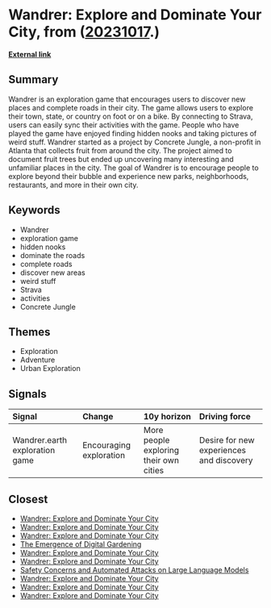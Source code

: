 # __Wandrer: Explore and Dominate Your City__, from ([20231017](https://kghosh.substack.com/p/20231017).)

__[External link](https://wandrer.earth/)__



## Summary

Wandrer is an exploration game that encourages users to discover new places and complete roads in their city. The game allows users to explore their town, state, or country on foot or on a bike. By connecting to Strava, users can easily sync their activities with the game. People who have played the game have enjoyed finding hidden nooks and taking pictures of weird stuff. Wandrer started as a project by Concrete Jungle, a non-profit in Atlanta that collects fruit from around the city. The project aimed to document fruit trees but ended up uncovering many interesting and unfamiliar places in the city. The goal of Wandrer is to encourage people to explore beyond their bubble and experience new parks, neighborhoods, restaurants, and more in their own city.

## Keywords

* Wandrer
* exploration game
* hidden nooks
* dominate the roads
* complete roads
* discover new areas
* weird stuff
* Strava
* activities
* Concrete Jungle

## Themes

* Exploration
* Adventure
* Urban Exploration

## Signals

| Signal                         | Change                  | 10y horizon                            | Driving force                            |
|:-------------------------------|:------------------------|:---------------------------------------|:-----------------------------------------|
| Wandrer.earth exploration game | Encouraging exploration | More people exploring their own cities | Desire for new experiences and discovery |

## Closest

* [Wandrer: Explore and Dominate Your City](1e568b1d4516b5aceb2cad850d46c5ce)
* [Wandrer: Explore and Dominate Your City](1e568b1d4516b5aceb2cad850d46c5ce)
* [Wandrer: Explore and Dominate Your City](1e568b1d4516b5aceb2cad850d46c5ce)
* [The Emergence of Digital Gardening](9464f139c46be97db5caf7bdd72efd0b)
* [Wandrer: Explore and Dominate Your City](1e568b1d4516b5aceb2cad850d46c5ce)
* [Wandrer: Explore and Dominate Your City](1e568b1d4516b5aceb2cad850d46c5ce)
* [Safety Concerns and Automated Attacks on Large Language Models](74c58b0ca359725b4a116ff765656c7c)
* [Wandrer: Explore and Dominate Your City](1e568b1d4516b5aceb2cad850d46c5ce)
* [Wandrer: Explore and Dominate Your City](1e568b1d4516b5aceb2cad850d46c5ce)
* [Wandrer: Explore and Dominate Your City](1e568b1d4516b5aceb2cad850d46c5ce)